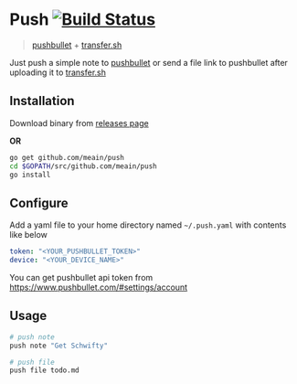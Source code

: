 # Push [![Build Status](https://travis-ci.org/meain/push.svg?branch=master)](https://travis-ci.org/meain/push)

> [pushbullet](https://www.pushbullet.com/) + [transfer.sh](https://transfer.sh/)

Just push a simple note to [pushbullet](https://www.pushbullet.com/) or send a file link to pushbullet after uploading it to [transfer.sh](https://transfer.sh/)

## Installation

Download binary from [releases page](https://github.com/meain/push/releases)

**OR**

```sh
go get github.com/meain/push
cd $GOPATH/src/github.com/meain/push
go install
```

## Configure

Add a yaml file to your home directory named `~/.push.yaml` with contents like below

```yaml
token: "<YOUR_PUSHBULLET_TOKEN>"
device: "<YOUR_DEVICE_NAME>"
```

You can get pushbullet api token from https://www.pushbullet.com/#settings/account

## Usage

```sh
# push note
push note "Get Schwifty"

# push file
push file todo.md
```
